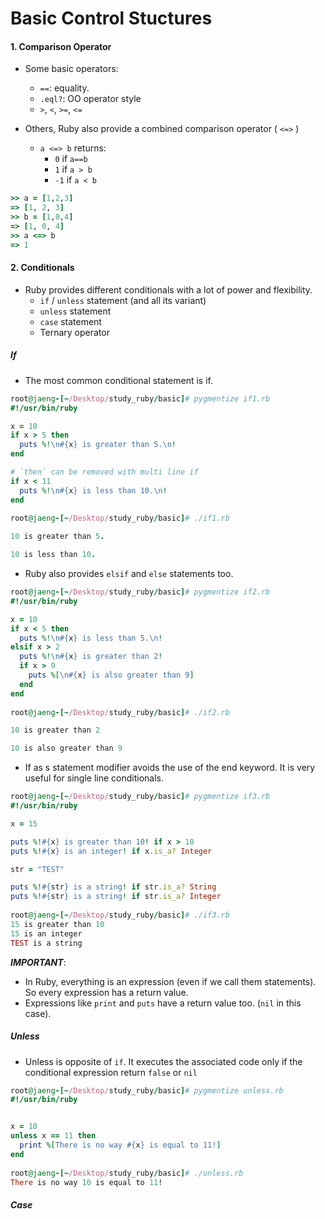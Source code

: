 # Basic Control Stuctures
#### 1. Comparison Operator
+ Some basic operators:
	+ `==`: equality.
	+ `.eql?`: OO operator style
	+ `>`, `<`, `>=`, `<=`

+ Others, Ruby also provide a combined comparison operator ( `<=>` )
	+ `a <=> b` returns:
		+ `0` if `a==b`
		+ `1` if `a > b`
		+ `-1` if `a < b`

```ruby
>> a = [1,2,3]
=> [1, 2, 3]
>> b = [1,0,4]
=> [1, 0, 4]
>> a <=> b
=> 1
```

#### 2. Conditionals
+ Ruby provides different conditionals with a lot of power and flexibility.
	+	`if` / `unless` statement (and all its variant)
	+	`unless` statement
	+	`case` statement
	+	Ternary operator

##### If
+ The most common conditional statement is if.

```ruby
root@jaeng-[~/Desktop/study_ruby/basic]# pygmentize if1.rb                                                                                                                               1 ⚙
#!/usr/bin/ruby

x = 10
if x > 5 then
  puts %!\n#{x} is greater than 5.\n!
end

# `then` can be removed with multi line if
if x < 11
  puts %!\n#{x} is less than 10.\n!
end
  
root@jaeng-[~/Desktop/study_ruby/basic]# ./if1.rb                                                                                                                                        1 ⚙

10 is greater than 5.

10 is less than 10.

```

+ Ruby also provides `elsif`  and `else` statements too.

```ruby
root@jaeng-[~/Desktop/study_ruby/basic]# pygmentize if2.rb                                                                                                                               1 ⚙
#!/usr/bin/ruby

x = 10
if x < 5 then
  puts %!\n#{x} is less than 5.\n!
elsif x > 2
  puts %!\n#{x} is greater than 2!
  if x > 9
    puts %[\n#{x} is also greater than 9]
  end
end
  
root@jaeng-[~/Desktop/study_ruby/basic]# ./if2.rb                                                                                                                                        1 ⚙

10 is greater than 2

10 is also greater than 9

```

+ If as s statement modifier avoids the use of the end keyword. It is very useful for single line conditionals.

```ruby
root@jaeng-[~/Desktop/study_ruby/basic]# pygmentize if3.rb                                                                                                                               1 ⚙
#!/usr/bin/ruby

x = 15

puts %!#{x} is greater than 10! if x > 10
puts %!#{x} is an integer! if x.is_a? Integer

str = "TEST"

puts %!#{str} is a string! if str.is_a? String
puts %!#{str} is a string! if str.is_a? Integer
  
root@jaeng-[~/Desktop/study_ruby/basic]# ./if3.rb                                                                                                                                        1 ⚙
15 is greater than 10
15 is an integer
TEST is a string

```


***IMPORTANT***:
+ In Ruby, everything is an expression (even if we call them statements). So every expression has a return value.
+ Expressions like `print` and `puts` have a return value too. (`nil` in this case).

##### Unless
+ Unless is opposite of `if`. It executes the associated code only if the conditional expression return `false` or `nil`

```ruby
root@jaeng-[~/Desktop/study_ruby/basic]# pygmentize unless.rb                                                                                                                            1 ⚙
#!/usr/bin/ruby


x = 10
unless x == 11 then
  print %[There is no way #{x} is equal to 11!]
end
  
root@jaeng-[~/Desktop/study_ruby/basic]# ./unless.rb                                                                                                                                     1 ⚙
There is no way 10 is equal to 11!                                                                                                                                                           
```

##### Case